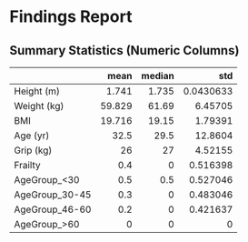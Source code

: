 # Findings Report

## Summary Statistics (Numeric Columns)

|                |   mean |   median |        std |
|:---------------|-------:|---------:|-----------:|
| Height (m)     |  1.741 |    1.735 |  0.0430633 |
| Weight (kg)    | 59.829 |   61.69  |  6.45705   |
| BMI            | 19.716 |   19.15  |  1.79391   |
| Age (yr)       | 32.5   |   29.5   | 12.8604    |
| Grip (kg)      | 26     |   27     |  4.52155   |
| Frailty        |  0.4   |    0     |  0.516398  |
| AgeGroup_<30   |  0.5   |    0.5   |  0.527046  |
| AgeGroup_30-45 |  0.3   |    0     |  0.483046  |
| AgeGroup_46-60 |  0.2   |    0     |  0.421637  |
| AgeGroup_>60   |  0     |    0     |  0         |The correlation between **Grip_kg** and **Frailty_binary** is: **-0.476**
